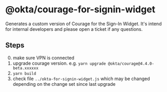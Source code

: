 # @okta/courage-for-signin-widget

Generates a custom version of Courage for the Sign-In Widget. 
It's intend for internal developers and please open a ticket if any questions.

## Steps

0. make sure VPN is connected
1. upgrade courage version. e.g. `yarn upgrade @okta/courage@4.4.0-beta.xxxxxx`
2. `yarn build`
3. check file `../okta-for-signin-widget.js` which may be changed depending on the change set since last upgrade
